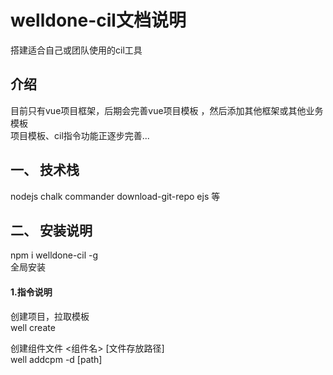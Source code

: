 # welldone-cil文档说明

搭建适合自己或团队使用的cil工具  

## 介绍
目前只有vue项目框架，后期会完善vue项目模板 ，然后添加其他框架或其他业务模板  
项目模板、cil指令功能正逐步完善...  


## 一、 技术栈
nodejs chalk commander  download-git-repo ejs 等

## 二、 安装说明
npm i welldone-cil -g   
全局安装

#### 1.指令说明

创建项目，拉取模板  
well create <projectName>   

创建组件文件 <组件名> [文件存放路径]   
well addcpm <componentName> -d [path] 




